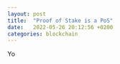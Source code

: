 ```yaml
---
layout: post
title:  "Proof of Stake is a PoS"
date:   2022-05-26 20:12:56 +0200
categories: blockchain
---
```


Yo